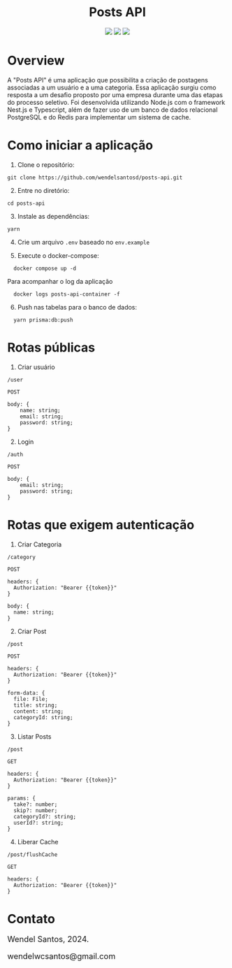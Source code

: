 <div>
<h1 align="center">
Posts API
</h1>
</div>

<div align="center">

<img src="https://img.shields.io/badge/NodeJS-18.17.1-green">

<img src="https://img.shields.io/badge/Nest.js-10.0.0-EA2845">

<img src="https://img.shields.io/badge/Typescript-5.1.3-blue">

</div>

# Overview

A "Posts API" é uma aplicação que possibilita a criação de postagens associadas a um usuário e a uma categoria. Essa aplicação surgiu como resposta a um desafio proposto por uma empresa durante uma das etapas do processo seletivo. Foi desenvolvida utilizando Node.js com o framework Nest.js e Typescript, além de fazer uso de um banco de dados relacional PostgreSQL e do Redis para implementar um sistema de cache.

# Como iniciar a aplicação

1. Clone o repositório:

```shell
git clone https://github.com/wendelsantosd/posts-api.git
```

2. Entre no diretório:

```shell
cd posts-api
```

3. Instale as dependências:

```shell
yarn
```

4. Crie um arquivo `.env` baseado no `env.example`

5. Execute o docker-compose:

```shell
  docker compose up -d
```

Para acompanhar o log da aplicação

```shell
  docker logs posts-api-container -f
```

6. Push nas tabelas para o banco de dados:

```shell
  yarn prisma:db:push
```

# Rotas públicas

1. Criar usuário

```shell
/user
```

```shell
POST
```

```shell
body: {
    name: string;
    email: string;
    password: string;
}
```

2. Login

```shell
/auth
```

```shell
POST
```

```shell
body: {
    email: string;
    password: string;
}
```

# Rotas que exigem autenticação

1. Criar Categoria

```shell
/category
```

```shell
POST
```

```shell
headers: {
  Authorization: "Bearer {{token}}"
}
```

```shell
body: {
  name: string;
}
```

2. Criar Post

```shell
/post
```

```shell
POST
```

```shell
headers: {
  Authorization: "Bearer {{token}}"
}
```

```shell
form-data: {
  file: File;
  title: string;
  content: string;
  categoryId: string;
}
```

3. Listar Posts

```shell
/post
```

```shell
GET
```

```shell
headers: {
  Authorization: "Bearer {{token}}"
}
```

```shell
params: {
  take?: number;
  skip?: number;
  categoryId?: string;
  userId?: string;
}
```

4. Liberar Cache

```shell
/post/flushCache
```

```shell
GET
```

```shell
headers: {
  Authorization: "Bearer {{token}}"
}
```

# Contato

<p style="font-size: 18px;">
Wendel Santos, 2024.
</p>
<p style="font-size: 18px;">
wendelwcsantos@gmail.com
</p>
